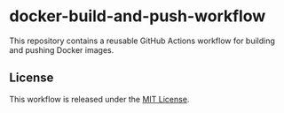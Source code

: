 # docker-build-and-push-workflow

This repository contains a reusable GitHub Actions workflow for building and pushing Docker images.

<!-- 
TODO: Write usage.

## Usage

```yaml
```
-->

## License

This workflow is released under the [MIT License](LICENSE).
